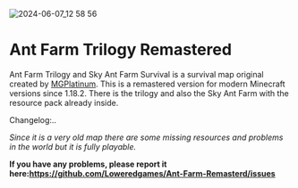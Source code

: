 ![2024-06-07_12 58 56](https://github.com/Loweredgames/Ant-Farm-Remasterd/assets/55211569/75a2cccb-07ff-43b6-8bf2-5cbe0f46ba61)

# Ant Farm Trilogy Remastered


Ant Farm Trilogy and Sky Ant Farm Survival is a survival map original created by [MGPlatinum](http://mgplatinum.com/). This is a remastered version for modern Minecraft versions since 1.18.2. There is the trilogy and also the Sky Ant Farm with the resource pack already inside.


Changelog:..


_Since it is a very old map there are some missing resources and problems in the world but it is fully playable._

**If you have any problems, please report it here:https://github.com/Loweredgames/Ant-Farm-Remasterd/issues**